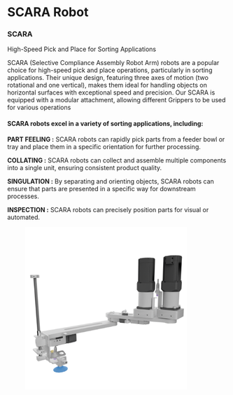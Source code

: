 # SCARA Robot

### SCARA

High-Speed Pick and Place for Sorting Applications

SCARA (Selective Compliance Assembly Robot Arm) robots are a popular choice for high-speed pick and place operations, particularly in sorting applications. Their unique design, featuring three axes of motion (two rotational and one vertical), makes them ideal for handling objects on horizontal surfaces with exceptional speed and precision. Our SCARA is equipped with a modular attachment, allowing different Grippers to be used for various operations

#### SCARA robots excel in a variety of sorting applications, including:

**PART FEELING :** SCARA robots can rapidly pick parts from a feeder bowl or tray and place them in a specific orientation for further processing.

**COLLATING :** SCARA robots can collect and assemble multiple components into a single unit, ensuring consistent product quality.

**SINGULATION :** By separating and orienting objects, SCARA robots can ensure that parts are presented in a specific way for downstream processes.

**INSPECTION :** SCARA robots can precisely position parts for visual or automated.

<figure><img src="../../../.gitbook/assets/SCARARobot.png" alt="" width="371"><figcaption></figcaption></figure>
